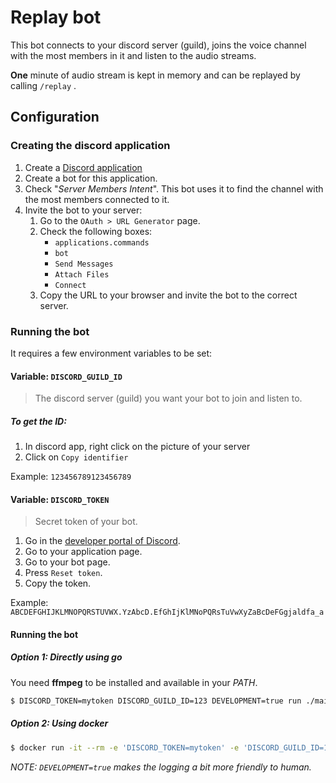# Replay bot

This bot connects to your discord server (guild), joins the voice channel with the most members in it and listen to the audio streams.

**One** minute of audio stream is kept in memory and can be replayed by calling `/replay` .

## Configuration

### Creating the discord application

1. Create a [Discord application](https://discord.com/developers/applications)
2. Create a bot for this application.
3. Check "_Server Members Intent_". This bot uses it to find the channel with the most members connected to it. 
4. Invite the bot to your server:
   1. Go to the `OAuth > URL Generator` page.
   2. Check the following boxes:
      * `applications.commands`
      * `bot`
      * `Send Messages`
      * `Attach Files`
      * `Connect`
   3. Copy the URL to your browser and invite the bot to the correct server.


### Running the bot

It requires a few environment variables to be set:
#### Variable: `DISCORD_GUILD_ID`
> The discord server (guild) you want your bot to join and listen to.

##### To get the ID:
1. In discord app, right click on the picture of your server
2. Click on `Copy identifier`

Example: `123456789123456789`

#### Variable: `DISCORD_TOKEN`
> Secret token of your bot.

1. Go in the [developer portal of Discord](https://discord.com/developers/applications/).
2. Go to your application page.
3. Go to your bot page.
4. Press `Reset token`.
4. Copy the token.


Example: `ABCDEFGHIJKLMNOPQRSTUVWX.YzAbcD.EfGhIjKlMNoPQRsTuVwXyZaBcDeFGgjaldfa_a`
#### Running the bot


##### Option 1: Directly using go

You need **ffmpeg** to be installed and available in your _PATH_.
```sh
$ DISCORD_TOKEN=mytoken DISCORD_GUILD_ID=123 DEVELOPMENT=true run ./main.go
```

##### Option 2: Using docker
```sh
$ docker run -it --rm -e 'DISCORD_TOKEN=mytoken' -e 'DISCORD_GUILD_ID=123' -e 'DEVELOPMENT=true' ghcr.io/bonnetn/replay-discord-bot:main
```

_NOTE: `DEVELOPMENT=true` makes the logging a bit more friendly to human._

